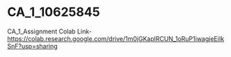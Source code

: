 # CA_1_10625845
CA_1_Assignment
Colab Link-
https://colab.research.google.com/drive/1m0jGKaplRCUN_1oRuP1iwagjeEiIkSnF?usp=sharing
